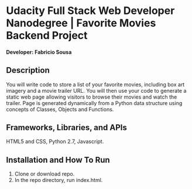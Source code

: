 # Udacity Full Stack Web Developer Nanodegree | Favorite Movies Backend Project

#### Developer: Fabricio Sousa

## Description

You will write code to store a list of your favorite movies, including box art imagery and a movie trailer URL. You will then use your code to generate a static web page allowing visitors to browse their movies and watch the trailer. Page is generated dynamically from a Python data structure using concepts of Classes, Objects and Functions.

## Frameworks, Libraries, and APIs

HTML5 and CSS, Python 2.7, Javascript.

## Installation and How To Run

1. Clone or download repo.
2. In the repo directory, run index.html.